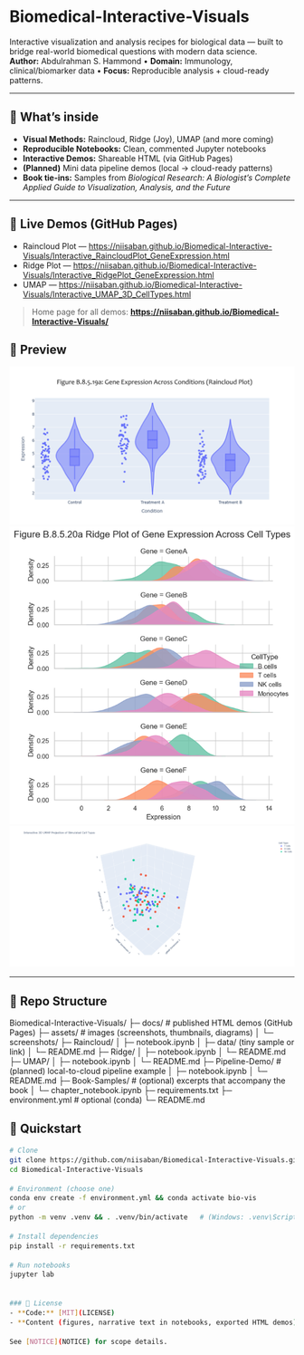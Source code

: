 # Biomedical-Interactive-Visuals

Interactive visualization and analysis recipes for biological data — built to bridge real-world biomedical questions with modern data science.  
**Author:** Abdulrahman S. Hammond • **Domain:** Immunology, clinical/biomarker data • **Focus:** Reproducible analysis + cloud-ready patterns.

---

## 🔎 What’s inside
- **Visual Methods:** Raincloud, Ridge (Joy), UMAP (and more coming)
- **Reproducible Notebooks:** Clean, commented Jupyter notebooks
- **Interactive Demos:** Shareable HTML (via GitHub Pages)
- **(Planned)** Mini data pipeline demos (local → cloud-ready patterns)
- **Book tie-ins:** Samples from *Biological Research: A Biologist’s Complete Applied Guide to Visualization, Analysis, and the Future*

---

## 🚀 Live Demos (GitHub Pages)
- Raincloud Plot — https://niisaban.github.io/Biomedical-Interactive-Visuals/Interactive_RaincloudPlot_GeneExpression.html
- Ridge Plot —  https://niisaban.github.io/Biomedical-Interactive-Visuals/Interactive_RidgePlot_GeneExpression.html  
- UMAP — https://niisaban.github.io/Biomedical-Interactive-Visuals/Interactive_UMAP_3D_CellTypes.html

> Home page for all demos: **https://niisaban.github.io/Biomedical-Interactive-Visuals/**
## 👀 Preview

[![Raincloud demo](assets/screenshots/raincloud_example.png)](https://niisaban.github.io/Biomedical-Interactive-Visuals/Interactive_RaincloudPlot_GeneExpression.html)
[![Ridge demo](assets/screenshots/ridge_example.png)](https://niisaban.github.io/Biomedical-Interactive-Visuals/Interactive_RidgePlot_GeneExpression.html)
[![UMAP demo](assets/screenshots/umap_example.png)](https://niisaban.github.io/Biomedical-Interactive-Visuals/Interactive_UMAP_3D_CellTypes.html)

---

## 📁 Repo Structure
Biomedical-Interactive-Visuals/
├─ docs/ # published HTML demos (GitHub Pages)
├─ assets/ # images (screenshots, thumbnails, diagrams)
│ └─ screenshots/
├─ Raincloud/
│ ├─ notebook.ipynb
│ ├─ data/ (tiny sample or link)
│ └─ README.md
├─ Ridge/
│ ├─ notebook.ipynb
│ └─ README.md
├─ UMAP/
│ ├─ notebook.ipynb
│ └─ README.md
├─ Pipeline-Demo/ # (planned) local-to-cloud pipeline example
│ ├─ notebook.ipynb
│ └─ README.md
├─ Book-Samples/ # (optional) excerpts that accompany the book
│ └─ chapter_notebook.ipynb
├─ requirements.txt
├─ environment.yml # optional (conda)
└─ README.md

## 🧪 Quickstart

```bash
# Clone
git clone https://github.com/niisaban/Biomedical-Interactive-Visuals.git
cd Biomedical-Interactive-Visuals

# Environment (choose one)
conda env create -f environment.yml && conda activate bio-vis
# or
python -m venv .venv && . .venv/bin/activate   # (Windows: .venv\Scripts\activate)

# Install dependencies
pip install -r requirements.txt

# Run notebooks
jupyter lab


### 🔏 License
- **Code:** [MIT](LICENSE)
- **Content (figures, narrative text in notebooks, exported HTML demos):** [CC BY 4.0](LICENSE-CC-BY-4.0)

See [NOTICE](NOTICE) for scope details.
